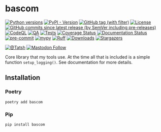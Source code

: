 # bascom

[![Python versions](https://img.shields.io/pypi/pyversions/bascom.svg?color=blue&logo=python&logoColor=white)](https://www.python.org/)
[![PyPI - Version](https://img.shields.io/pypi/v/bascom)](https://pypi.org/project/bascom/)
[![GitHub tag (with filter)](https://img.shields.io/github/v/tag/Tatsh/bascom)](https://github.com/Tatsh/bascom/tags)
[![License](https://img.shields.io/github/license/Tatsh/bascom)](https://github.com/Tatsh/bascom/blob/master/LICENSE.txt)
[![GitHub commits since latest release (by SemVer including pre-releases)](https://img.shields.io/github/commits-since/Tatsh/bascom/v0.0.1/master)](https://github.com/Tatsh/bascom/compare/v0.0.1...master)
[![CodeQL](https://github.com/Tatsh/bascom/actions/workflows/codeql.yml/badge.svg)](https://github.com/Tatsh/bascom/actions/workflows/codeql.yml)
[![QA](https://github.com/Tatsh/bascom/actions/workflows/qa.yml/badge.svg)](https://github.com/Tatsh/bascom/actions/workflows/qa.yml)
[![Tests](https://github.com/Tatsh/bascom/actions/workflows/tests.yml/badge.svg)](https://github.com/Tatsh/bascom/actions/workflows/tests.yml)
[![Coverage Status](https://coveralls.io/repos/github/Tatsh/bascom/badge.svg?branch=master)](https://coveralls.io/github/Tatsh/bascom?branch=master)
[![Documentation Status](https://readthedocs.org/projects/bascom/badge/?version=latest)](https://bascom.readthedocs.org/?badge=latest)
[![pre-commit](https://img.shields.io/badge/pre--commit-enabled-brightgreen?logo=pre-commit&logoColor=white)](https://github.com/pre-commit/pre-commit)
[![mypy](https://www.mypy-lang.org/static/mypy_badge.svg)](http://mypy-lang.org/)
[![Ruff](https://img.shields.io/endpoint?url=https://raw.githubusercontent.com/astral-sh/ruff/main/assets/badge/v2.json)](https://github.com/astral-sh/ruff)
[![Downloads](https://static.pepy.tech/badge/bascom/month)](https://pepy.tech/project/bascom)
[![Stargazers](https://img.shields.io/github/stars/Tatsh/bascom?logo=github&style=flat)](https://github.com/Tatsh/bascom/stargazers)

[![@Tatsh](https://img.shields.io/badge/dynamic/json?url=https%3A%2F%2Fpublic.api.bsky.app%2Fxrpc%2Fapp.bsky.actor.getProfile%2F%3Factor%3Ddid%3Aplc%3Auq42idtvuccnmtl57nsucz72%26query%3D%24.followersCount%26style%3Dsocial%26logo%3Dbluesky%26label%3DFollow%2520%40Tatsh&query=%24.followersCount&style=social&logo=bluesky&label=Follow%20%40Tatsh)](https://bsky.app/profile/Tatsh.bsky.social)
[![Mastodon Follow](https://img.shields.io/mastodon/follow/109370961877277568?domain=hostux.social&style=social)](https://hostux.social/@Tatsh)

Core library that my tools use. At the time all that is included is a simple function
`setup_logging()`. See documentation for more details.

## Installation

### Poetry

```shell
poetry add bascom
```

### Pip

```shell
pip install bascom
```
